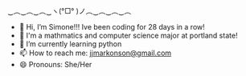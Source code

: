 ‿︵‿︵‿︵‿ヽ(°□° )ノ︵‿︵‿︵‿︵
- 👋 Hi, I’m Simone!!! Ive been coding for 28 days in a row!
- 👀 I'm a mathmatics and computer science major at portland state!
- 🌱 I’m currently learning python
- 📫 How to reach me: jjmarkonson@gmail.com
- 😄 Pronouns: She/Her


<!---
Simone-Scheuer/Simone-Scheuer is a ✨ special ✨ repository because its `README.md` (this file) appears on your GitHub profile.
You can click the Preview link to take a look at your changes.
--->
